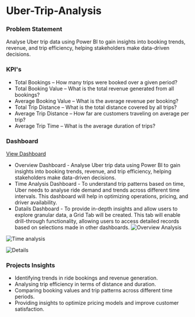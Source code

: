 # Uber-Trip-Analysis
### Problem Statement
Analyse Uber trip data using Power BI to gain insights into booking trends, revenue, and trip efficiency, helping stakeholders make data-driven decisions.
### KPI's
* Total Bookings – How many trips were booked over a given period?
*	Total Booking Value – What is the total revenue generated from all bookings?
*	Average Booking Value – What is the average revenue per booking?
*	Total Trip Distance – What is the total distance covered by all trips?
*	Average Trip Distance – How far are customers traveling on average per trip?
*	Average Trip Time – What is the average duration of trips?
### Dashboard
<a href = "https://github.com/Rachana1649/Uber-Trip-Analysis/blob/main/Uber%20data%20Analysis.pbix"> View Dashboard </a>

* Overview Dashboard - Analyse Uber trip data using Power BI to gain insights into booking trends, revenue, and trip efficiency, helping 
  stakeholders make data-driven decisions.
* Time Analysis Dashboard -  To understand trip patterns based on time, Uber needs to analyse ride demand and trends across different time 
  intervals. This dashboard will help in optimizing operations, pricing, and driver availability.
* Datails Dashboard - To provide in-depth insights and allow users to explore granular data, a Grid Tab will be created. This tab will 
  enable drill-through functionality, allowing users to access detailed records based on selections made in other dashboards.
![Overview Analysis](https://github.com/user-attachments/assets/9b4e59ca-33c9-4338-99e2-2d1e84a2156f)

![Time analysis](https://github.com/user-attachments/assets/766caf74-d6d5-4252-93dc-c64db4f4e863)

![Details](https://github.com/user-attachments/assets/829b6688-8adb-49e0-a192-7a758fb039e5)

### Projects Insights

* Identifying trends in ride bookings and revenue generation.
* Analysing trip efficiency in terms of distance and duration.
* Comparing booking values and trip patterns across different time periods.
* Providing insights to optimize pricing models and improve customer satisfaction.

